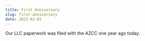 ```yaml
---
title: First Anniversary
slug: first-anniversary
date: 2023-02-01
---
```


Our LLC paperwork was filed with the AZCC one year ago today. 